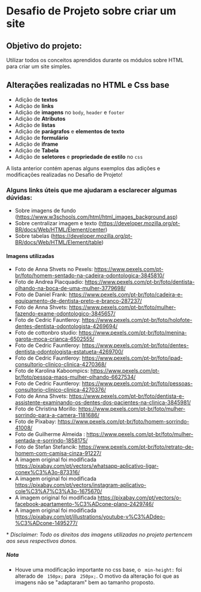 # Desafio de Projeto sobre criar um site
## Objetivo do projeto:

Utilizar todos os conceitos aprendidos durante os módulos sobre HTML para criar um site simples.


## Alterações realizadas no HTML e Css base

 - Adição de **textos**
 - Adição de **links**
 - Adição de **imagens** no `body`, `header` e `footer`
 - Adição de **Atributos**
 - Adição de **listas**
 - Adição de **parágrafos** e **elementos de texto**
 - Adição de **formulário**
 - Adição de **iframe**
 - Adição de **Tabela**
 - Adição de **seletores** e **propriedade de estilo** no `css`
  
A lista anterior contém apenas alguns exemplos das adições e modificações realizadas no Desafio de Projeto!

### Alguns links úteis que me ajudaram a esclarecer algumas dúvidas:

 - Sobre imagens de fundo
(https://www.w3schools.com/html/html_images_background.asp)
 - Sobre centralizar imagem e texto
  (https://developer.mozilla.org/pt-BR/docs/Web/HTML/Element/center)
 - Sobre tabelas
  (https://developer.mozilla.org/pt-BR/docs/Web/HTML/Element/table)
  
  #### Imagens utilizadas 
 - Foto de Anna Shvets no Pexels: https://www.pexels.com/pt-br/foto/homem-sentado-na-cadeira-odontologica-3845810/
 - Foto de Andrea Piacquadio: https://www.pexels.com/pt-br/foto/dentista-olhando-na-boca-de-uma-mulher-3779698/
 - Foto de Daniel Frank: https://www.pexels.com/pt-br/foto/cadeira-e-equipamento-de-dentista-preto-e-branco-287237/
 - Foto de Anna Shvets: https://www.pexels.com/pt-br/foto/mulher-fazendo-exame-odontologico-3845657/
 - Foto de Cedric Fauntleroy: https://www.pexels.com/pt-br/foto/holofote-dentes-dentista-odontologista-4269694/
 - Foto de cottonbro studio: https://www.pexels.com/pt-br/foto/menina-garota-moca-crianca-6502555/
 - Foto de Cedric Fauntleroy: https://www.pexels.com/pt-br/foto/dentes-dentista-odontologista-estatueta-4269700/
 - Foto de Cedric Fauntleroy: https://www.pexels.com/pt-br/foto/ipad-consultorio-clinico-clinica-4270368/
 - Foto de Karolina Kaboompics: https://www.pexels.com/pt-br/foto/pessoa-maos-mulher-olhando-6627534/
 - Foto de Cedric Fauntleroy: https://www.pexels.com/pt-br/foto/pessoas-consultorio-clinico-clinica-4270376/
 - Foto de Anna Shvets: https://www.pexels.com/pt-br/foto/dentista-e-assistente-examinando-os-dentes-dos-pacientes-na-clinica-3845981/
 - Foto de Christina Morillo: https://www.pexels.com/pt-br/foto/mulher-sorrindo-para-a-camera-1181686/
 - Foto de Pixabay: https://www.pexels.com/pt-br/foto/homem-sorrindo-41008/
 - Foto de Guilherme  Almeida : https://www.pexels.com/pt-br/foto/mulher-sentada-e-sorrindo-1858175/
 - Foto de Stefan Stefancik: https://www.pexels.com/pt-br/foto/retrato-de-homem-com-camisa-cinza-91227/
 - A imagem original foi modificada https://pixabay.com/pt/vectors/whatsapp-aplicativo-ligar-conex%C3%A3o-873316/
 - A imagem original foi modificada https://pixabay.com/pt/vectors/instagram-aplicativo-cole%C3%A7%C3%A3o-1675670/
 - A imagem original foi modificada https://pixabay.com/pt/vectors/o-facebook-apartamento-%C3%ADcone-plano-2429746/
 - A imagem original foi modificada https://pixabay.com/pt/illustrations/youtube-v%C3%ADdeo-%C3%ADcone-1495277/

\* _Disclaimer: Todo os direitos das imagens utilizadas no projeto pertencem aos seus respectivos donos._

##### Nota
- Houve uma modificação importante no css base, o  ` min-height:` foi alterado de ` 150px;` para ` 250px;`. O motivo da alteração foi que as imagens não se "adaptaram" bem ao tamanho proposto.